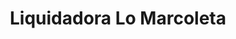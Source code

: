 ---
title: "Liquidadora Lo Marcoleta"
url: /quilicura/liquidadora-lo-marcoleta/
shop: tienda de variedades
---
